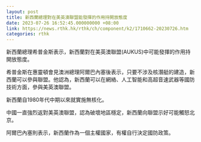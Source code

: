 ```yaml
---
layout: post
title: 新西蘭總理對在美英澳聯盟能發揮的作用持開放態度
date: 2023-07-26 16:52:45.000000000 +08:00
link: https://news.rthk.hk/rthk/ch/component/k2/1710662-20230726.htm
categories: rthk
---
```


新西蘭總理希普金斯表示，新西蘭對在美英澳聯盟(AUKUS)中可能發揮的作用持開放態度。

希普金斯在惠靈頓會見澳洲總理阿爾巴內塞後表示，只要不涉及核潛艇的建造，新西蘭可以參與聯盟。他認為，新西蘭可以在網絡、人工智能和高超音速武器等國防技術方面，參與美英澳聯盟。

新西蘭自1980年代中期以來就實施無核化。

中國一直強烈返對美英澳聯盟，認為破壞地區穩定，新西蘭向聯盟示好可能觸怒北京。

阿爾巴內塞則表示，新西蘭作為一個主權國家，有權自行決定國防政策。
